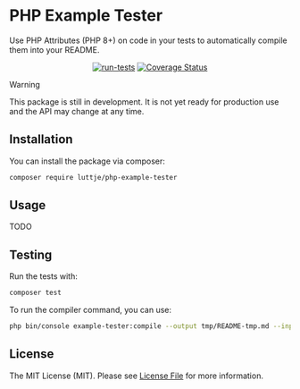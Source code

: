 # PHP Example Tester

Use PHP Attributes (PHP 8+) on code in your tests to automatically compile
them into your README.

<div align="center">

[![run-tests](https://github.com/luttje/php-example-tester/actions/workflows/run-tests.yml/badge.svg)](https://github.com/luttje/php-example-tester/actions/workflows/run-tests.yml)
[![Coverage Status](https://coveralls.io/repos/github/luttje/php-example-tester/badge.svg?branch=main)](https://coveralls.io/github/luttje/php-example-tester?branch=main)

</div>

> [!Warning]
> This package is still in development. It is not yet ready for production use and the API may change at any time.

## Installation

You can install the package via composer:

```bash
composer require luttje/php-example-tester
```

## Usage

TODO

## Testing

Run the tests with:

```bash
composer test
```

To run the compiler command, you can use:

```bash
php bin/console example-tester:compile --output tmp/README-tmp.md --input tests/Fixtures/ExampleClass.README.md "\Luttje\ExampleTester\Tests\Fixtures\ExampleClass"
```

## License

The MIT License (MIT). Please see [License File](LICENSE.md) for more information.

